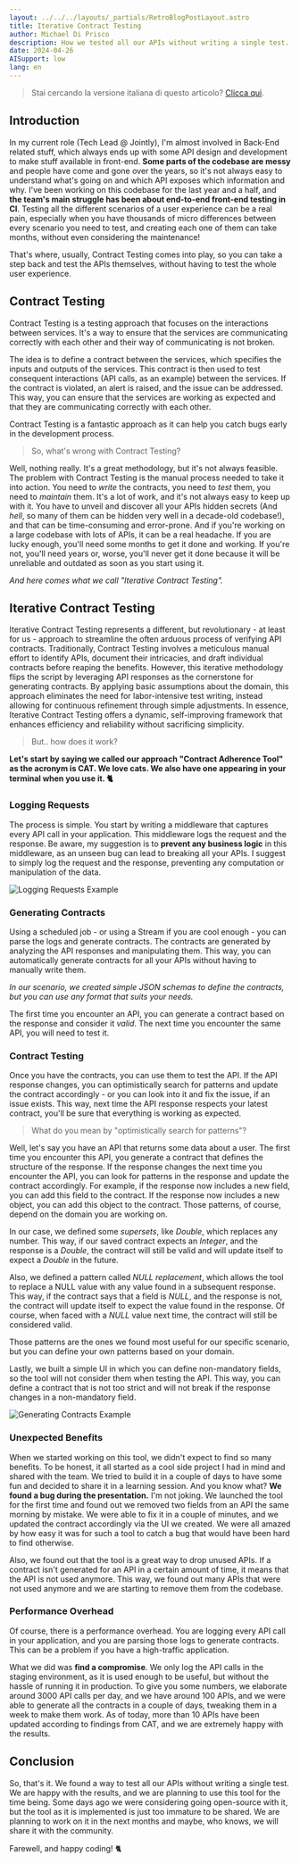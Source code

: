 ```yaml
---
layout: ../../../layouts/_partials/RetroBlogPostLayout.astro
title: Iterative Contract Testing
author: Michael Di Prisco
description: How we tested all our APIs without writing a single test.
date: 2024-04-26
AISupport: low
lang: en
---
```


> Stai cercando la versione italiana di questo articolo? [Clicca qui](/blog/iterative-contract-testing).

## Introduction

In my current role (Tech Lead @ Jointly), I'm almost involved in Back-End related stuff, which always ends up with some API design and development to make stuff available in front-end. **Some parts of the codebase are messy** and people have come and gone over the years, so it's not always easy to understand what's going on and which API exposes which information and why. I've been working on this codebase for the last year and a half, and **the team's main struggle has been about end-to-end front-end testing in CI**. Testing all the different scenarios of a user experience can be a real pain, especially when you have thousands of micro differences between every scenario you need to test, and creating each one of them can take months, without even considering the maintenance!

That's where, usually, Contract Testing comes into play, so you can take a step back and test the APIs themselves, without having to test the whole user experience.

## Contract Testing

Contract Testing is a testing approach that focuses on the interactions between services. It's a way to ensure that the services are communicating correctly with each other and their way of communicating is not broken.

The idea is to define a contract between the services, which specifies the inputs and outputs of the services. This contract is then used to test consequent interactions (API calls, as an example) between the services. If the contract is violated, an alert is raised, and the issue can be addressed. This way, you can ensure that the services are working as expected and that they are communicating correctly with each other.

Contract Testing is a fantastic approach as it can help you catch bugs early in the development process.

> So, what's wrong with Contract Testing?

Well, nothing really. It's a great methodology, but it's not always feasible. The problem with Contract Testing is the manual process needed to take it into action. You need to _write_ the contracts, you need to _test_ them, you need to _maintain_ them. It's a lot of work, and it's not always easy to keep up with it. You have to unveil and discover all your APIs hidden secrets (And _hell_, so many of them can be hidden very well in a decade-old codebase!), and that can be time-consuming and error-prone. And if you're working on a large codebase with lots of APIs, it can be a real headache. If you are lucky enough, you'll need some months to get it done and working. If you're not, you'll need years or, worse, you'll never get it done because it will be unreliable and outdated as soon as you start using it.

_And here comes what we call "Iterative Contract Testing"._

## Iterative Contract Testing

Iterative Contract Testing represents a different, but revolutionary - at least for us - approach to streamline the often arduous process of verifying API contracts. Traditionally, Contract Testing involves a meticulous manual effort to identify APIs, document their intricacies, and draft individual contracts before reaping the benefits. However, this iterative methodology flips the script by leveraging API responses as the cornerstone for generating contracts. By applying basic assumptions about the domain, this approach eliminates the need for labor-intensive test writing, instead allowing for continuous refinement through simple adjustments. In essence, Iterative Contract Testing offers a dynamic, self-improving framework that enhances efficiency and reliability without sacrificing simplicity.

> But.. how does it work?

**Let's start by saying we called our approach "Contract Adherence Tool" as the acronym is CAT. We love cats. We also have one appearing in your terminal when you use it. 🐈**

### Logging Requests

The process is simple. You start by writing a middleware that captures every API call in your application. This middleware logs the request and the response. Be aware, my suggestion is to **prevent any business logic** in this middleware, as an unseen bug can lead to breaking all your APIs. I suggest to simply log the request and the response, preventing any computation or manipulation of the data.

![Logging Requests Example](../../../assets/cat-1.png)

### Generating Contracts

Using a scheduled job - or using a Stream if you are cool enough - you can parse the logs and generate contracts. The contracts are generated by analyzing the API responses and manipulating them. This way, you can automatically generate contracts for all your APIs without having to manually write them.

_In our scenario, we created simple JSON schemas to define the contracts, but you can use any format that suits your needs._

The first time you encounter an API, you can generate a contract based on the response and consider it _valid_. The next time you encounter the same API, you will need to test it.

### Contract Testing

Once you have the contracts, you can use them to test the API. If the API response changes, you can optimistically search for patterns and update the contract accordingly - or you can look into it and fix the issue, if an issue exists. This way, next time the API response respects your latest contract, you'll be sure that everything is working as expected.

> What do you mean by "optimistically search for patterns"?

Well, let's say you have an API that returns some data about a user. The first time you encounter this API, you generate a contract that defines the structure of the response. If the response changes the next time you encounter the API, you can look for patterns in the response and update the contract accordingly. For example, if the response now includes a new field, you can add this field to the contract. If the response now includes a new object, you can add this object to the contract. Those patterns, of course, depend on the domain you are working on.

In our case, we defined some _supersets_, like _Double_, which replaces any number. This way, if our saved contract expects an _Integer_, and the response is a _Double_, the contract will still be valid and will update itself to expect a _Double_ in the future.

Also, we defined a pattern called _NULL replacement_, which allows the tool to replace a NULL value with any value found in a subsequent response. This way, if the contract says that a field is _NULL_, and the response is not, the contract will update itself to expect the value found in the response. Of course, when faced with a _NULL_ value next time, the contract will still be considered valid.

Those patterns are the ones we found most useful for our specific scenario, but you can define your own patterns based on your domain.

Lastly, we built a simple UI in which you can define non-mandatory fields, so the tool will not consider them when testing the API. This way, you can define a contract that is not too strict and will not break if the response changes in a non-mandatory field.

![Generating Contracts Example](../../../assets/cat-2.png)

### Unexpected Benefits

When we started working on this tool, we didn't expect to find so many benefits. To be honest, it all started as a cool side project I had in mind and shared with the team. We tried to build it in a couple of days to have some fun and decided to share it in a learning session. And you know what? **We found a bug during the presentation.** I'm not joking. We launched the tool for the first time and found out we removed two fields from an API the same morning by mistake. We were able to fix it in a couple of minutes, and we updated the contract accordingly via the UI we created. We were all amazed by how easy it was for such a tool to catch a bug that would have been hard to find otherwise.

Also, we found out that the tool is a great way to drop unused APIs. If a contract isn't generated for an API in a certain amount of time, it means that the API is not used anymore. This way, we found out many APIs that were not used anymore and we are starting to remove them from the codebase.

### Performance Overhead

Of course, there is a performance overhead. You are logging every API call in your application, and you are parsing those logs to generate contracts. This can be a problem if you have a high-traffic application.

What we did was **find a compromise**. We only log the API calls in the staging environment, as it is used enough to be useful, but without the hassle of running it in production. To give you some numbers, we elaborate around 3000 API calls per day, and we have around 100 APIs, and we were able to generate all the contracts in a couple of days, tweaking them in a week to make them work. As of today, more than 10 APIs have been updated according to findings from CAT, and we are extremely happy with the results.

## Conclusion

So, that's it. We found a way to test all our APIs without writing a single test. We are happy with the results, and we are planning to use this tool for the time being. Some days ago we were considering going open-source with it, but the tool as it is implemented is just too immature to be shared. We are planning to work on it in the next months and maybe, who knows, we will share it with the community.

Farewell, and happy coding! 🐈